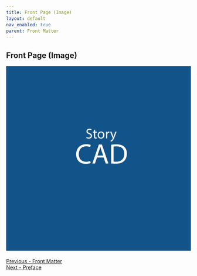 ```yaml
---
title: Front Page (Image)
layout: default
nav_enabled: true
parent: Front Matter
---
```

## Front Page (Image) ##

![](StoryCAD.png)
 <br/>
 <br/>
[Previous - Front Matter](Front_Matter.md) <br/>
[Next - Preface](Preface.md) <br/>
